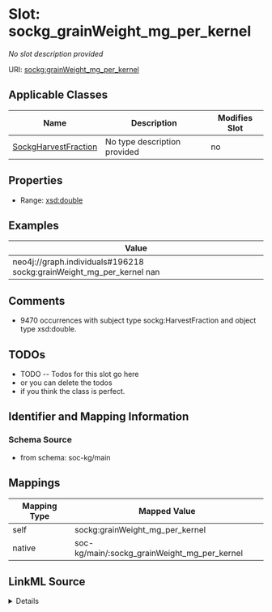 

# Slot: sockg_grainWeight_mg_per_kernel


_No slot description provided_





URI: [sockg:grainWeight_mg_per_kernel](http://www.semanticweb.org/sockg/ontologies/2024/0/soil-carbon-ontology/grainWeight_mg_per_kernel)



<!-- no inheritance hierarchy -->





## Applicable Classes

| Name | Description | Modifies Slot |
| --- | --- | --- |
| [SockgHarvestFraction](../classes/SockgHarvestFraction.md) | No type description provided |  no  |







## Properties

* Range: [xsd:double](http://www.w3.org/2001/XMLSchema#double)






## Examples

| Value |
| --- |
| neo4j://graph.individuals#196218 sockg:grainWeight_mg_per_kernel nan |

## Comments

* 9470 occurrences with subject type sockg:HarvestFraction and object type xsd:double.

## TODOs

* TODO -- Todos for this slot go here
* or you can delete the todos
* if you think the class is perfect.

## Identifier and Mapping Information







### Schema Source


* from schema: soc-kg/main




## Mappings

| Mapping Type | Mapped Value |
| ---  | ---  |
| self | sockg:grainWeight_mg_per_kernel |
| native | soc-kg/main/:sockg_grainWeight_mg_per_kernel |




## LinkML Source

<details>
```yaml
name: sockg_grainWeight_mg_per_kernel
description: No slot description provided
todos:
- TODO -- Todos for this slot go here
- or you can delete the todos
- if you think the class is perfect.
comments:
- 9470 occurrences with subject type sockg:HarvestFraction and object type xsd:double.
examples:
- value: neo4j://graph.individuals#196218 sockg:grainWeight_mg_per_kernel nan
from_schema: soc-kg/main
rank: 1000
slot_uri: sockg:grainWeight_mg_per_kernel
alias: sockg_grainWeight_mg_per_kernel
domain_of:
- sockg_HarvestFraction
range: double

```
</details>